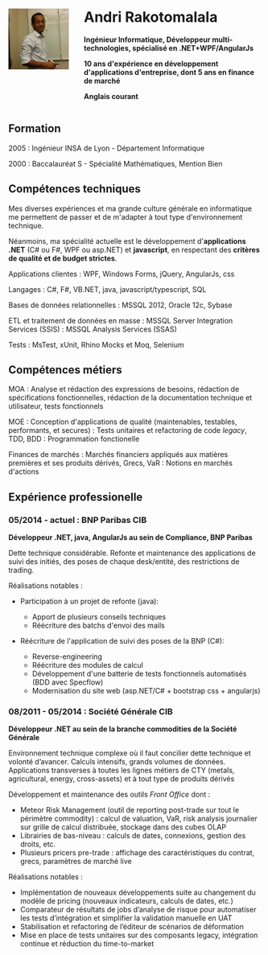 


<div>
<a href="photo.jpg" target="_new">
<img class="img-thumbnail scaled" src="photo_thumbnail.jpg" style="float:left; " />
</a>

<div style="display:block; margin-left:150px">
<h1>
<!--
<img class="img-circle" src="photo.jpg" style="width:100px; height:100px; float:left; margin: 0 1ex 0 0;" />
<img class="img-circle" src="photo_visage.jpg" style="width:100px; height:100px; float:left; margin: 0 1ex 0 0;" />
<img class="img-thumbnail" src="photo.jpg" style="width:140px; height:140px; float:left; margin: 0 1ex 0 0;" />
<img class="img-thumbnail" src="photo_reversed.jpg" style="width:140px; height:140px; float:right; margin: 0 1ex;" />
<img class="img-circle" src="photo_reversed.jpg" style="width:140px; height:140px; float:right; margin: 0 1ex; " />
-->
Andri Rakotomalala
</h1>
<p><strong>Ingénieur Informatique, Développeur multi-technologies, spécialisé en .NET+WPF/AngularJs
</strong></p>
<p><strong>10 ans d'expérience en développement d'applications d'entreprise, dont 5 ans en finance de marché
</strong></p>
<p><strong>Anglais courant
</strong></p>
</div>
<p style="clear:both"></p>
</div>


## Formation
2005
: Ingénieur INSA de Lyon - Département Informatique

2000
: Baccalauréat S - Spécialité Mathématiques, Mention Bien



## Compétences techniques

Mes diverses expériences et ma grande culture générale en informatique me permettent de passer et de m'adapter à tout type d'environnement technique.

Néanmoins, ma spécialité actuelle est le développement d'**applications .NET** (C# ou F#, WPF ou asp.NET) et **javascript**, en respectant des **critères de qualité et de budget strictes**.

Applications clientes
: WPF, Windows Forms, jQuery, AngularJs, css

Langages
: C#, F#, VB.NET, java, javascript/typescript, SQL

Bases de données relationnelles
: MSSQL 2012, Oracle 12c, Sybase

ETL et traitement de données en masse
: MSSQL Server Integration Services (SSIS)
: MSSQL Analysis Services (SSAS)

Tests
: MsTest, xUnit, Rhino Mocks et Moq, Selenium


## Compétences métiers
MOA
: Analyse et rédaction des expressions de besoins, rédaction de spécifications fonctionnelles, rédaction de la documentation technique et utilisateur, tests fonctionnels

MOE
: Conception d'applications de qualité (maintenables, testables, performants, et secures)
: Tests unitaires et refactoring de code *legacy*, TDD, BDD
: Programmation fonctionelle

Finances de marchés
:  Marchés financiers appliqués aux matières premières et ses produits dérivés, Grecs, VaR
: Notions en marchés d'actions

## Expérience professionelle

### 05/2014 - actuel : BNP Paribas CIB
**Développeur .NET, java, AngularJs au sein de Compliance, BNP Paribas**

Dette technique considérable. Refonte et maintenance des applications de suivi des initiés, des poses de chaque desk/entité, des restrictions de trading.

Réalisations notables :

* Participation à un projet de refonte (java):
    * Apport de plusieurs conseils techniques
    * Réécriture des batchs d'envoi des mails

* Réécriture de l'application de suivi des poses de la BNP (C#):
    * Reverse-engineering
    * Réécriture des modules de calcul
    * Développement d'une batterie de tests fonctionnels automatisés (BDD avec Specflow)
    * Modernisation du site web (asp.NET/C# + bootstrap css + angularjs)

### 08/2011 - 05/2014 : Société Générale CIB
**Développeur .NET au sein de la branche commodities de la Société Générale**

Environnement technique complexe où il faut concilier dette technique et volonté d’avancer. Calculs intensifs, grands volumes de données. Applications transverses à toutes les lignes métiers de CTY (metals, agricultural, energy, cross-assets) et à tout type de produits dérivés

Développement et maintenance des outils *Front Office* dont :

* Meteor Risk Management (outil de reporting post-trade sur tout le périmètre commodity) : calcul de valuation, VaR, risk analysis journalier sur grille de calcul distribuée, stockage dans des cubes OLAP
* Librairies de bas-niveau : calculs de dates, connexions, gestion des droits, etc.
* Plusieurs pricers pre-trade : affichage des caractéristiques du contrat, grecs, paramètres de marché live


Réalisations notables :

* Implémentation de nouveaux développements suite au changement du modèle de pricing (nouveaux indicateurs, calculs de dates, etc.)
* Comparateur de résultats de jobs d’analyse de risque pour automatiser les tests d’intégration et simplifier la validation manuelle en UAT
* Stabilisation et refactoring de l’éditeur de scénarios de déformation
* Mise en place de tests unitaires sur des composants legacy, intégration continue et réduction du time-to-market
